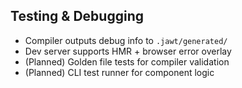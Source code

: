 ## Testing & Debugging

* Compiler outputs debug info to `.jawt/generated/`
* Dev server supports HMR + browser error overlay
* (Planned) Golden file tests for compiler validation
* (Planned) CLI test runner for component logic
